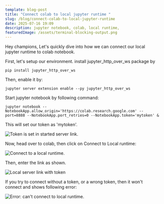 ```yaml
---
template: blog-post
title: "Connect colab to local jupyter runtime "
slug: /blog/connect-colab-to-local-jupyter-runtime
date: 2025-07-16 19:09
description: jupyter notebook, colab, local runtime,
featuredImage: /assets/terminal-blocking-output.png
---
```

Hey champions, Let's quickly dive into how we can connect our local jupyter runtime to colab notebook.

First, let's setup our environment. install jupyter_http_over_ws package by 

`pip install jupyter_http_over_ws`

Then, enable it by:

`jupyter server extension enable --py jupyter_http_over_ws`

Start jupyter notebook by following command:

`jupyter notebook --NotebookApp.allow_origin='https://colab.research.google.com' --port=8888 --NotebookApp.port_retries=0 --NotebookApp.token='mytoken' &`

This will set our token as 'mytoken'.

![](/assets/server-started-with-token.png "Token is set in started server link.")

Now, head over to colab, then click on Connect to Local runtime:

![](/assets/connect-to-local-colab1.png "Connect to a local runtime.")

Then, enter the link as shown.

![](/assets/connect-to-loca-colab1.png "Local server link with token")



If you try to connect without a token, or a wrong token, then it won't connect and shows following error:

![](/assets/terminal-blocking-output.png "Error: can't connect to local runtime.")